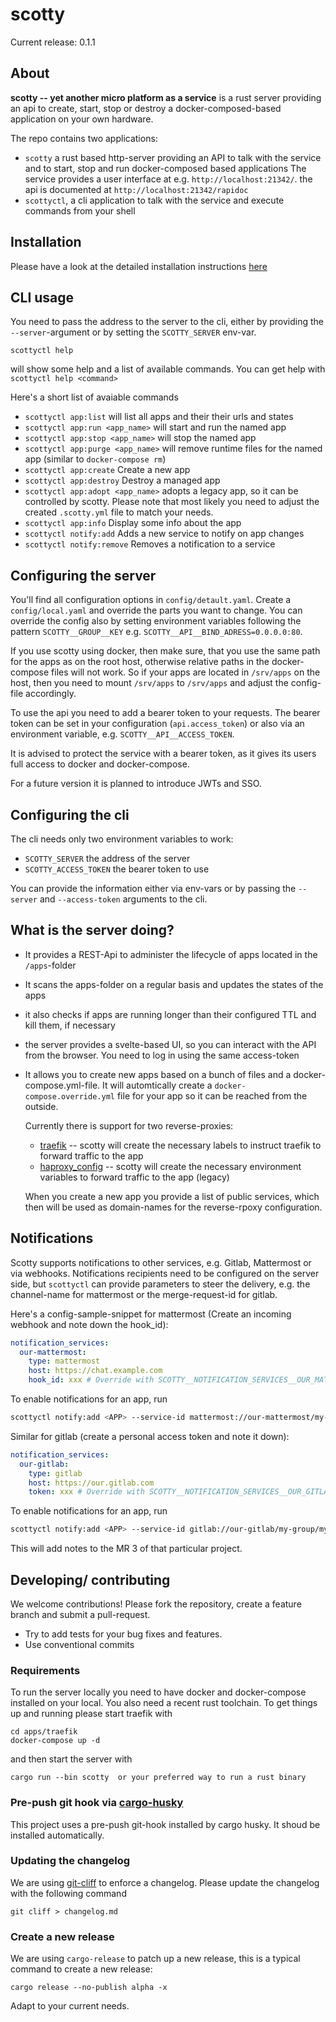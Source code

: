 # scotty

Current release: 0.1.1

## About

**scotty -- yet another micro platform as a service** is a rust
server providing an api to create, start, stop or destroy a
docker-composed-based application on your own hardware.

The repo contains two applications:

* `scotty` a rust based http-server providing an API to talk with the
  service and to start, stop and run docker-composed based applications
  The service provides a user interface at e.g. `http://localhost:21342/`.
  the api is documented at `http://localhost:21342/rapidoc`
* `scottyctl`, a cli application to talk with the service and execute
  commands from your shell

## Installation

Please have a look at the detailed installation instructions [here](docs/content/installation.md)

## CLI usage

You need to pass the address to the server to the cli, either by providing
the `--server`-argument or by setting the `SCOTTY_SERVER` env-var.

```shell
scottyctl help
```

will show some help and a list of available commands. You can get help
with `scottyctl help <command>`

Here's a short list of avaiable commands

* `scottyctl app:list` will list all apps and their their urls and states
* `scottyctl app:run <app_name>` will start and run the named app
* `scottyctl app:stop <app_name>` will stop the named app
* `scottyctl app:purge <app_name>` will remove runtime files for the named
  app (similar to `docker-compose rm`)
* `scottyctl app:create` Create a new app
* `scottyctl app:destroy` Destroy a managed app
* `scottyctl app:adopt <app_name>` adopts a legacy app, so it can be
  controlled by scotty. Please note that most likely you need to adjust the
  created `.scotty.yml` file to match your needs.
* `scottyctl app:info` Display some info about the app
* `scottyctl notify:add` Adds a new service to notify on app changes
* `scottyctl notify:remove` Removes a notification to a service

## Configuring the server

You'll find all configuration options in `config/detault.yaml`. Create a
`config/local.yaml` and override the parts you want to change. You can
override the config also by setting environment variables following the
pattern `SCOTTY__GROUP__KEY` e.g. `SCOTTY__API__BIND_ADRESS=0.0.0.0:80`.

If you use scotty using docker, then make sure, that you use the same
path for the apps as on the root host, otherwise relative paths in
the docker-compose files will not work. So if your apps are located in
`/srv/apps` on the host, then you need to mount `/srv/apps` to
`/srv/apps` and adjust the config-file accordingly.

To use the api you need to add a bearer token to your requests. The
bearer token can be set in your configuration (`api.access_token`) or
also via an environment variable, e.g. `SCOTTY__API__ACCESS_TOKEN`.

It is advised to protect the service with a bearer token, as it gives
its users full access to docker and docker-compose.

For a future version it is planned to introduce JWTs and SSO.

## Configuring the cli

The cli needs only two environment variables to work:
* `SCOTTY_SERVER` the address of the server
* `SCOTTY_ACCESS_TOKEN` the bearer token to use

You can provide the information either via env-vars or by passing the
`--server` and `--access-token` arguments to the cli.

## What is the server doing?

* It provides a REST-Api to administer the lifecycle of apps located in the
  `/apps`-folder
* It scans the apps-folder on a regular basis and updates the states of the apps
* it also checks if apps are running longer than their configured TTL and
  kill them, if necessary
* the server provides a svelte-based UI, so you can interact with the API
  from the browser. You need to log in using the same access-token
* It allows you to create new apps based on a bunch of files and a docker-
  compose.yml-file. It will automtically create a `docker-compose.override.yml`
  file for your app so it can be reached from the outside.

  Currently there is support for two reverse-proxies:
  * [traefik](https://traefik.io/traefik/) -- scotty will create the necessary labels to instruct traefik
    to forward traffic to the app
  * [haproxy_config](https://github.com/factorial-io/haproxy-config) -- scotty will create the necessary environment variables
    to forward traffic to the app (legacy)

  When you create a new app you provide a list of public services,
  which then will be used as domain-names for the reverse-rpoxy
  configuration.

## Notifications

Scotty supports notifications to other services, e.g. Gitlab, Mattermost or
via webhooks. Notifications recipients need to be configured on the server
side, but `scottyctl` can provide parameters to steer the delivery, e.g.
the channel-name for mattermost or the merge-request-id for gitlab.

Here's a config-sample-snippet for mattermost (Create an incoming webhook
and note down the hook_id):

```yaml
notification_services:
  our-mattermost:
    type: mattermost
    host: https://chat.example.com
    hook_id: xxx # Override with SCOTTY__NOTIFICATION_SERVICES__OUR_MATTERMOST__HOOK_ID
```
To enable notifications for an app, run

```bash
scottyctl notify:add <APP> --service-id mattermost://our-mattermost/my-custom-channel
```

Similar for gitlab (create a personal access token and note it down):


```yaml
notification_services:
  our-gitlab:
    type: gitlab
    host: https://our.gitlab.com
    token: xxx # Override with SCOTTY__NOTIFICATION_SERVICES__OUR_GITLAB__TOKEN
```
To enable notifications for an app, run

```bash
scottyctl notify:add <APP> --service-id gitlab://our-gitlab/my-group/my-project/3
```

This will add notes to the MR 3 of that particular project.


## Developing/ contributing

We welcome contributions! Please fork the repository, create a
feature branch and submit a pull-request.

* Try to add tests for your bug fixes and features.
* Use conventional commits

### Requirements

To run the server locally you need to have docker and docker-compose
installed on your local. You also need a recent rust toolchain.
To get things up and running please start traefik with

```shell
cd apps/traefik
docker-compose up -d
```

and then start the server with

```shell
cargo run --bin scotty  or your preferred way to run a rust binary
```

### Pre-push git hook via [cargo-husky](https://github.com/rhysd/cargo-husky)

This project uses a pre-push git-hook installed by cargo husky. It shoud be installed automatically.

### Updating the changelog

We are using [git-cliff](https://git-cliff.org) to enforce a changelog. Please update the changelog with
the following command

```shell
git cliff > changelog.md
```
### Create a new release

We are using `cargo-release` to patch up a new release, this is a typical
command to create a new release:

```shell
cargo release --no-publish alpha -x
```

Adapt to your current needs.
